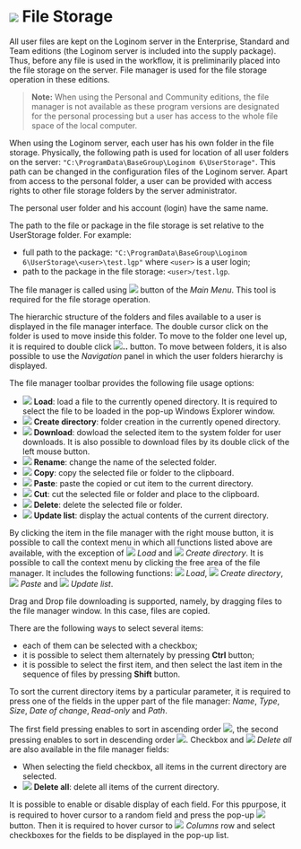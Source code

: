 # ![](./images/icons/system_object_18/filestorage_default.svg) File Storage

All user files are kept on the Loginom server in the Enterprise, Standard and Team editions (the Loginom server is included into the supply package). Thus, before any file is used in the workflow, it is preliminarily placed into the file storage on the server. File manager is used for the file storage operation in these editions.

> **Note:** When using the Personal and Community editions, the file manager is not available as these program versions are designated for the personal processing but a user has access to the whole file space of the local computer.

When using the Loginom server, each user has his own folder in the file storage. Physically, the following path is used for location of all user folders on the server: `"C:\ProgramData\BaseGroup\Loginom 6\UserStorage"`. This path can be changed in the configuration files of the Loginom server. Apart from access to the personal folder, a user can be provided with access rights to other file storage folders by the server administrator.

The personal user folder and his account (login) have the same name.

The path to the file or package in the file storage is set relative to the UserStorage folder. For example:

* full path to the package: `"C:\ProgramData\BaseGroup\Loginom 6\UserStorage\<user>\test.lgp"` where `<user>` is a user login;
* path to the package in the file storage: `<user>/test.lgp`.

The file manager is called using ![](./images/icons/system_toolbar_48x48/filestorage_default.svg) button of the *Main Menu*. This tool is required for the file storage operation.

The hierarchic structure of the folders and files available to a user is displayed in the file manager interface. The double cursor click on the folder is used to move inside this folder. To move to the folder one level up, it is required to double click ![](./images/icons/main-menu/open-folder_default.svg)**..** button. To move between folders, it is also possible to use the *Navigation* panel in which the user folders hierarchy is displayed.

The file manager toolbar provides the following file usage options:

* ![](./images/icons/toolbar-controls/publish_default.svg) **Load**: load a file to the currently opened directory. It is required to select the file to be loaded in the pop-up Windows Explorer window. 
* ![](./images/icons/toolbar-controls/add-folder_default.svg) **Create directory**: folder creation in the currently opened directory.
* ![](./images/icons/toolbar-controls/download_default.svg) **Download**: dowload the selected item to the system folder for user downloads. It is also possible to download files by its double click of the left mouse button.
* ![](./images/icons/toolbar-controls/rename_default.svg) **Rename**: change the name of the selected folder.
* ![](./images/icons/toolbar-controls/copy_default.svg) **Copy**: copy the selected file or folder to the clipboard.
* ![](./images/icons/toolbar-controls/paste_default.svg) **Paste**: paste the copied or cut item to the current directory.
* ![](./images/icons/toolbar-controls/cut_default.svg) **Cut**: cut the selected file or folder and place to the clipboard.
* ![](./images/icons/toolbar-controls/delete_default.svg) **Delete**: delete the selected file or folder.
* ![](./images/icons/toolbar-controls/refresh_default.svg) **Update list**: display the actual contents of the current directory.

By clicking the item in the file manager with the right mouse button, it is possible to call the context menu in which all functions listed above are available, with the exception of ![](./images/icons/toolbar-controls/download_default.svg) *Load* and ![](./images/icons/toolbar-controls/add-folder_default.svg) *Create directory*. It is possible to call the context menu by clicking the free area of the file manager. It includes the following functions: ![](./images/icons/toolbar-controls/download_default.svg) *Load*, ![](./images/icons/toolbar-controls/add-folder_default.svg) *Create directory*, ![](./images/icons/toolbar-controls/paste_default.svg) *Paste* and ![](./images/icons/toolbar-controls/refresh_default.svg) *Update list*.

Drag and Drop file downloading is supported, namely, by dragging files to the file manager window. In this case, files are copied.

There are the following ways to select several items:

* each of them can be selected with a checkbox;
* it is possible to select them alternately by pressing **Ctrl** button;
* it is possible to select the first item, and then select the last item in the sequence of files by pressing **Shift** button.

To sort the current directory items by a particular parameter, it is required to press one of the fields in the upper part of the file manager: *Name*, *Type*, *Size*, *Date of change*, *Read-only* and *Path*.

The first field pressing enables to sort in ascending order ![](./images/icons/toolbar-controls/low-to-hight_default.svg), the second pressing enables to sort in descending order ![](./images/icons/toolbar-controls/hight-to-low_default.svg). Checkbox and ![](./images/icons/toolbar-controls/delete-all_default.svg) *Delete all* are also available in the file manager fields:

* When selecting the field checkbox, all items in the current directory are selected.
* ![](./images/icons/toolbar-controls/delete-all_default.svg) **Delete all**: delete all items of the current directory.

It is possible to enable or disable display of each field. For this ppurpose, it is required to hover cursor to a random field and press the pop-up ![](./images/icons/toolbar-controls/down_default.svg) button. Then it is required to hover cursor to ![](./images/icons/grid/columns.svg) *Columns* row and select checkboxes for the fields to be displayed in the pop-up list.